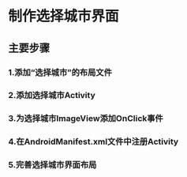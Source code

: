 # 制作选择城市界面


## 主要步骤



### 1.添加“选择城市”的布局文件




### 2.添加选择城市Activity




### 3.为选择城市ImageView添加OnClick事件



### 4.在AndroidManifest.xml文件中注册Activity



### 5.完善选择城市界面布局






